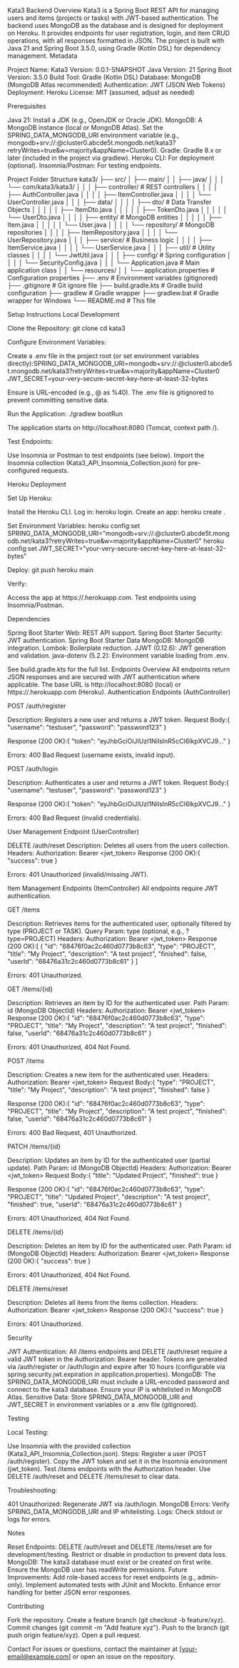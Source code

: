 Kata3 Backend
Overview
Kata3 is a Spring Boot REST API for managing users and items (projects or tasks) with JWT-based authentication. The backend uses MongoDB as the database and is designed for deployment on Heroku. It provides endpoints for user registration, login, and item CRUD operations, with all responses formatted in JSON. The project is built with Java 21 and Spring Boot 3.5.0, using Gradle (Kotlin DSL) for dependency management.
Metadata

Project Name: Kata3
Version: 0.0.1-SNAPSHOT
Java Version: 21
Spring Boot Version: 3.5.0
Build Tool: Gradle (Kotlin DSL)
Database: MongoDB (MongoDB Atlas recommended)
Authentication: JWT (JSON Web Tokens)
Deployment: Heroku
License: MIT (assumed, adjust as needed)

Prerequisites

Java 21: Install a JDK (e.g., OpenJDK or Oracle JDK).
MongoDB: A MongoDB instance (local or MongoDB Atlas). Set the SPRING_DATA_MONGODB_URI environment variable (e.g., mongodb+srv://<username>:<password>@cluster0.abcde5t.mongodb.net/kata3?retryWrites=true&w=majority&appName=Cluster0).
Gradle: Gradle 8.x or later (included in the project via gradlew).
Heroku CLI: For deployment (optional).
Insomnia/Postman: For testing endpoints.

Project Folder Structure
kata3/
├── src/
│   ├── main/
│   │   ├── java/
│   │   │   └── com/kata3/kata3/
│   │   │       ├── controller/          # REST controllers
│   │   │       │   ├── AuthController.java
│   │   │       │   ├── ItemController.java
│   │   │       │   └── UserController.java
│   │   │       ├── data/
│   │   │       │   ├── dto/            # Data Transfer Objects
│   │   │       │   │   ├── ItemDto.java
│   │   │       │   │   ├── TokenDto.java
│   │   │       │   │   └── UserDto.java
│   │   │       │   ├── entity/         # MongoDB entities
│   │   │       │   │   ├── Item.java
│   │   │       │   │   └── User.java
│   │   │       │   └── repository/     # MongoDB repositories
│   │   │       │       ├── ItemRepository.java
│   │   │       │       └── UserRepository.java
│   │   │       ├── service/            # Business logic
│   │   │       │   ├── ItemService.java
│   │   │       │   └── UserService.java
│   │   │       ├── util/              # Utility classes
│   │   │       │   └── JwtUtil.java
│   │   │       ├── config/            # Spring configuration
│   │   │       │   └── SecurityConfig.java
│   │   │       └── Application.java   # Main application class
│   │   └── resources/
│   │       └── application.properties # Configuration properties
├── .env                               # Environment variables (gitignored)
├── .gitignore                         # Git ignore file
├── build.gradle.kts                   # Gradle build configuration
├── gradlew                            # Gradle wrapper
├── gradlew.bat                        # Gradle wrapper for Windows
└── README.md                          # This file

Setup Instructions
Local Development

Clone the Repository:
git clone <repository-url>
cd kata3


Configure Environment Variables:

Create a .env file in the project root (or set environment variables directly):SPRING_DATA_MONGODB_URI=mongodb+srv://<username>:<password>@cluster0.abcde5t.mongodb.net/kata3?retryWrites=true&w=majority&appName=Cluster0
JWT_SECRET=your-very-secure-secret-key-here-at-least-32-bytes


Ensure <password> is URL-encoded (e.g., @ as %40).
The .env file is gitignored to prevent committing sensitive data.


Run the Application:
./gradlew bootRun


The application starts on http://localhost:8080 (Tomcat, context path /).


Test Endpoints:

Use Insomnia or Postman to test endpoints (see below).
Import the Insomnia collection (Kata3_API_Insomnia_Collection.json) for pre-configured requests.



Heroku Deployment

Set Up Heroku:

Install the Heroku CLI.
Log in: heroku login.
Create an app: heroku create <app-name>.


Set Environment Variables:
heroku config:set SPRING_DATA_MONGODB_URI="mongodb+srv://<username>:<password>@cluster0.abcde5t.mongodb.net/kata3?retryWrites=true&w=majority&appName=Cluster0"
heroku config:set JWT_SECRET="your-very-secure-secret-key-here-at-least-32-bytes"


Deploy:
git push heroku main


Verify:

Access the app at https://<app-name>.herokuapp.com.
Test endpoints using Insomnia/Postman.



Dependencies

Spring Boot Starter Web: REST API support.
Spring Boot Starter Security: JWT authentication.
Spring Boot Starter Data MongoDB: MongoDB integration.
Lombok: Boilerplate reduction.
JJWT (0.12.6): JWT generation and validation.
java-dotenv (5.2.2): Environment variable loading from .env.

See build.gradle.kts for the full list.
Endpoints Overview
All endpoints return JSON responses and are secured with JWT authentication where applicable. The base URL is http://localhost:8080 (local) or https://<app-name>.herokuapp.com (Heroku).
Authentication Endpoints (AuthController)

POST /auth/register

Description: Registers a new user and returns a JWT token.
Request Body:{
"username": "testuser",
"password": "password123"
}


Response (200 OK):{
"token": "eyJhbGciOiJIUzI1NiIsInR5cCI6IkpXVCJ9..."
}


Errors: 400 Bad Request (username exists, invalid input).


POST /auth/login

Description: Authenticates a user and returns a JWT token.
Request Body:{
"username": "testuser",
"password": "password123"
}


Response (200 OK):{
"token": "eyJhbGciOiJIUzI1NiIsInR5cCI6IkpXVCJ9..."
}


Errors: 400 Bad Request (invalid credentials).



User Management Endpoint (UserController)

DELETE /auth/reset
Description: Deletes all users from the users collection.
Headers: Authorization: Bearer <jwt_token>
Response (200 OK):{
"success": true
}


Errors: 401 Unauthorized (invalid/missing JWT).



Item Management Endpoints (ItemController)
All endpoints require JWT authentication.

GET /items

Description: Retrieves items for the authenticated user, optionally filtered by type (PROJECT or TASK).
Query Param: type (optional, e.g., ?type=PROJECT)
Headers: Authorization: Bearer <jwt_token>
Response (200 OK):[
{
"id": "68476f0ac2c460d0773b8c63",
"type": "PROJECT",
"title": "My Project",
"description": "A test project",
"finished": false,
"userId": "68476a31c2c460d0773b8c61"
}
]


Errors: 401 Unauthorized.


GET /items/{id}

Description: Retrieves an item by ID for the authenticated user.
Path Param: id (MongoDB ObjectId)
Headers: Authorization: Bearer <jwt_token>
Response (200 OK):{
"id": "68476f0ac2c460d0773b8c63",
"type": "PROJECT",
"title": "My Project",
"description": "A test project",
"finished": false,
"userId": "68476a31c2c460d0773b8c61"
}


Errors: 401 Unauthorized, 404 Not Found.


POST /items

Description: Creates a new item for the authenticated user.
Headers: Authorization: Bearer <jwt_token>
Request Body:{
"type": "PROJECT",
"title": "My Project",
"description": "A test project",
"finished": false
}


Response (200 OK):{
"id": "68476f0ac2c460d0773b8c63",
"type": "PROJECT",
"title": "My Project",
"description": "A test project",
"finished": false,
"userId": "68476a31c2c460d0773b8c61"
}


Errors: 400 Bad Request, 401 Unauthorized.


PATCH /items/{id}

Description: Updates an item by ID for the authenticated user (partial update).
Path Param: id (MongoDB ObjectId)
Headers: Authorization: Bearer <jwt_token>
Request Body:{
"title": "Updated Project",
"finished": true
}


Response (200 OK):{
"id": "68476f0ac2c460d0773b8c63",
"type": "PROJECT",
"title": "Updated Project",
"description": "A test project",
"finished": true,
"userId": "68476a31c2c460d0773b8c61"
}


Errors: 401 Unauthorized, 404 Not Found.


DELETE /items/{id}

Description: Deletes an item by ID for the authenticated user.
Path Param: id (MongoDB ObjectId)
Headers: Authorization: Bearer <jwt_token>
Response (200 OK):{
"success": true
}


Errors: 401 Unauthorized, 404 Not Found.


DELETE /items/reset

Description: Deletes all items from the items collection.
Headers: Authorization: Bearer <jwt_token>
Response (200 OK):{
"success": true
}


Errors: 401 Unauthorized.



Security

JWT Authentication: All /items endpoints and DELETE /auth/reset require a valid JWT token in the Authorization: Bearer <token> header. Tokens are generated via /auth/register or /auth/login and expire after 10 hours (configurable via spring.security.jwt.expiration in application.properties).
MongoDB: The SPRING_DATA_MONGODB_URI must include a URL-encoded password and connect to the kata3 database. Ensure your IP is whitelisted in MongoDB Atlas.
Sensitive Data: Store SPRING_DATA_MONGODB_URI and JWT_SECRET in environment variables or a .env file (gitignored).

Testing

Local Testing:

Use Insomnia with the provided collection (Kata3_API_Insomnia_Collection.json).
Steps:
Register a user (POST /auth/register).
Copy the JWT token and set it in the Insomnia environment (jwt_token).
Test /items endpoints with the Authorization header.
Use DELETE /auth/reset and DELETE /items/reset to clear data.




Troubleshooting:

401 Unauthorized: Regenerate JWT via /auth/login.
MongoDB Errors: Verify SPRING_DATA_MONGODB_URI and IP whitelisting.
Logs: Check stdout or logs for errors.



Notes

Reset Endpoints: DELETE /auth/reset and DELETE /items/reset are for development/testing. Restrict or disable in production to prevent data loss.
MongoDB: The kata3 database must exist or be created on first write. Ensure the MongoDB user has readWrite permissions.
Future Improvements:
Add role-based access for reset endpoints (e.g., admin-only).
Implement automated tests with JUnit and Mockito.
Enhance error handling for better JSON error responses.



Contributing

Fork the repository.
Create a feature branch (git checkout -b feature/xyz).
Commit changes (git commit -m "Add feature xyz").
Push to the branch (git push origin feature/xyz).
Open a pull request.

Contact
For issues or questions, contact the maintainer at [your-email@example.com] or open an issue on the repository.
